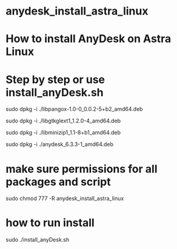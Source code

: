 # anydesk_install_astra_linux


# How to install AnyDesk on Astra Linux
# Step by step or use install_anyDesk.sh


sudo dpkg -i ./libpangox-1.0-0_0.0.2-5+b2_amd64.deb

sudo dpkg -i ./libgtkglext1_1.2.0-4_amd64.deb

sudo dpkg -i ./libminizip1_1.1-8+b1_amd64.deb

sudo dpkg -i ./anydesk_6.3.3-1_amd64.deb


# make sure permissions for all packages and script
sudo chmod 777 -R anydesk_install_astra_linux

# how to run install
sudo ./install_anyDesk.sh



